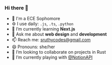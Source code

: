 ### Hi there 👋

- 🏢 I'm a ECE Sophomore
- ⚙️ I use daily: `.js`, `.ts`, `.python`
- 🌱 I’m currently learning **Next.js**
- 💬 Ask me about **web design** and **development** 
- 📫 Reach me: sruthycodes@gmail.com
- 😄 Pronouns: she/her
- 👯 I’m looking to collaborate on projects in Rust
- 🔭 I’m currently playing with [@NotionAPI](https://developers.notion.com/)
<!--
- ⚡ Fun fact: ...
-->
